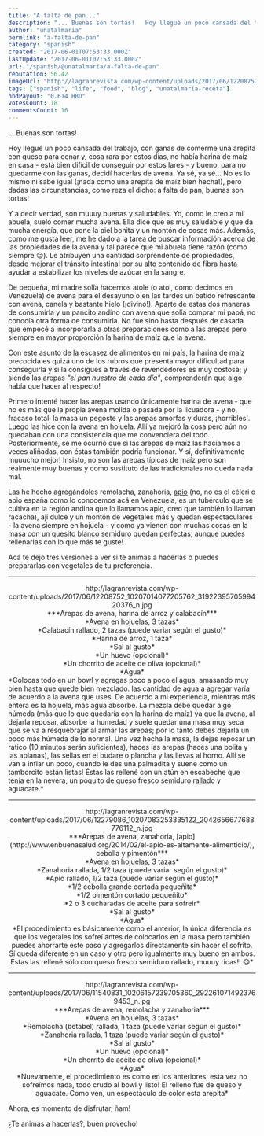 ```yaml
---
title: "A falta de pan..."
description: "... Buenas son tortas!   Hoy llegué un poco cansada del trabajo, con ganas de comerme una arepita con queso para cenar y, cosa rara por estos días, no..."
author: "unatalmaria"
permlink: "a-falta-de-pan"
category: "spanish"
created: "2017-06-01T07:53:33.000Z"
lastUpdate: "2017-06-01T07:53:33.000Z"
url: "/spanish/@unatalmaria/a-falta-de-pan"
reputation: 56.42
imageUrl: "http://lagranrevista.com/wp-content/uploads/2017/06/12208752_10207014077205762_3192239570599420376_n.jpg"
tags: ["spanish", "life", "food", "blog", "unatalmaria-receta"]
hbdPayout: "0.614 HBD"
votesCount: 18
commentsCount: 16
---
```


... Buenas son tortas! 

Hoy llegué un poco cansada del trabajo, con ganas de comerme una arepita con queso para cenar y, cosa rara por estos días, no había harina de maíz en casa - está bien difícil de conseguir por estos lares - y bueno, para no quedarme con las ganas, decidí hacerlas de avena. Ya sé, ya sé... No es lo mismo ni sabe igual (¡nada como una arepita de maíz bien hecha!), pero dadas las circunstancias, como reza el dicho: a falta de pan, buenas son tortas!

 Y a decir verdad, son muuuy buenas y saludables. Yo, como le creo a mi abuela, suelo comer mucha avena. Ella dice que es muy saludable y que da mucha energía, que pone la piel bonita y un montón de cosas más. Además, como me gusta leer, me he dado a la tarea de buscar información acerca de las propiedades de la avena y tal parece que mi abuela tiene razón (como siempre 😌). Le atribuyen una cantidad sorprendente de propiedades, desde mejorar el tránsito intestinal por su alto contenido de fibra hasta ayudar a estabilizar los niveles de azúcar en la sangre.

De pequeña, mi madre solía hacernos atole (o atol, como decimos en Venezuela) de avena para el desayuno o en las tardes un batido refrescante con avena, canela y bastante hielo (¡divino!). Aparte de estas dos maneras de consumirla y un pancito andino con avena que solía comprar mi papá, no conocía otra forma de consumirla. No fue sino hasta después de casada que empecé a incorporarla a otras preparaciones como a las arepas pero siempre en mayor proporción la harina de maíz que la avena.

Con este asunto de la escasez de alimentos en mi país, la harina de maíz precocida es quizá uno de los rubros que presenta mayor dificultad para conseguirla y si la consigues a través de revendedores es muy costosa; y siendo las arepas *"el pan nuestro de cada día"*, comprenderán que algo había que hacer al respecto! 

Primero intenté hacer las arepas usando únicamente harina de avena - que no es más que la propia avena molida o pasada por la licuadora - y no, fracaso total: la masa un pegoste y las arepas amorfas y duras, ¡horribles!. Luego las hice con la avena en hojuela. Allí ya mejoró la cosa pero aún no quedaban con una consistencia que me convenciera del todo. Posteriormente, se me ocurrió que si las arepas de maíz las hacíamos a veces aliñadas, con éstas también podría funcionar. Y sí, definitivamente muuucho mejor! Insisto, no son las arepas típicas de maíz pero son realmente muy buenas y como sustituto de las tradicionales no queda nada mal.

Las he hecho agregándoles remolacha, zanahoria, [apio](http://www.enbuenasalud.org/2014/02/el-apio-es-altamente-alimenticio/) (no, no es el céleri o apio españa como lo conocemos acá en Venezuela, es un tubérculo que se cultiva en la región andina que lo llamamos apio, creo que también lo llaman racacha), ají dulce y un montón de vegetales más y quedan espectaculares - la avena siempre en hojuela - y como ya vienen con muchas cosas en la masa con un quesito blanco semiduro quedan perfectas, aunque puedes rellenarlas con lo que más te guste!

Acá te dejo tres versiones a ver si te animas a hacerlas o puedes prepararlas con vegetales de tu preferencia.

<hr>

<center>http://lagranrevista.com/wp-content/uploads/2017/06/12208752_10207014077205762_3192239570599420376_n.jpg</center>

<center>***Arepas de avena, harina de arroz y calabacín***</center>
<center>*Avena en hojuelas, 3 tazas*</center>
<center>*Calabacín rallado, 2 tazas (puede variar según el gusto)*</center>
<center>*Harina de arroz, 1 taza*</center>
<center>*Sal al gusto*</center>
<center>*Un huevo (opcional)*</center>
<center>*Un chorrito de aceite de oliva (opcional)*</center>
<center>*Agua*</center>
*Colocas todo en un bowl y agregas poco a poco el agua, amasando muy bien hasta que quede bien mezclado.
 las cantidad de agua a agregar varía de acuerdo a la avena que uses. De acuerdo a mi experiencia, mientras más entera es la hojuela, más agua absorbe. La mezcla debe quedar algo húmeda (más que lo que quedaría con la harina de maíz) ya que la avena, al dejarla reposar, absorbe la humedad y suele quedar una masa muy seca que se va a resquebrajar al armar las arepas; por lo tanto debes dejarla un poco más húmeda de lo normal.
Una vez hecha la masa, la dejas reposar un ratico (10 minutos serán suficientes), haces las arepas (haces una bolita y las aplanas), las sellas en el budare o plancha y las llevas al horno. Allí se van a inflar un poco, cuando le des una palmadita y suene como un tamborcito están listas!
Éstas las rellené con un atún en escabeche que tenía en la nevera, un poquito de queso fresco semiduro rallado y aguacate.*

<hr>

<center>http://lagranrevista.com/wp-content/uploads/2017/06/12279086_10207083253335122_2042656677688776112_n.jpg</center>

<center>***Arepas de avena, zanahoria, [apio](http://www.enbuenasalud.org/2014/02/el-apio-es-altamente-alimenticio/), cebolla y pimentón***</center>
<center>*Avena en hojuelas, 3 tazas*</center>
<center>*Zanahoria rallada, 1/2 taza (puede variar según el gusto)*</center>
<center>*Apio rallado, 1/2 taza (puede variar según el gusto)*</center>
<center>*1/2 cebolla grande cortada pequeñita*</center>
<center>*1/2 pimentón cortado pequeñito*</center>
<center>*2 o 3 cucharadas de aceite para sofreir*</center>
<center>*Sal al gusto*</center>
<center>*Agua*</center>

<center>*El procedimiento es básicamente como el anterior, la única diferencia es que los vegetales los sofreí antes de colocarlos en la masa pero también puedes ahorrarte este paso y agregarlos directamente sin hacer el sofrito. Sí queda diferente en un caso y otro pero igualmente muy bueno en ambos.
Éstas las rellené sólo con queso fresco semiduro rallado, muuuy ricas!! 😋*</center>

<hr>

<center>http://lagranrevista.com/wp-content/uploads/2017/06/11540831_10206157239705360_2922610714923769453_n.jpg</center>

<center>***Arepas de avena, remolacha y zanahoria***</center>
<center>*Avena en hojuelas, 3 tazas*</center>
<center>*Remolacha (betabel) rallada, 1 taza (puede variar según el gusto)*</center>
<center>*Zanahoria rallada, 1 taza (puede variar según el gusto)*</center>
<center>*Sal al gusto*</center>
<center>*Un huevo (opcional)*</center>
<center>*Un chorrito de aceite de oliva (opcional)*</center>
<center>*Agua*</center>

<center>*Nuevamente, el procedimiento es como en los anteriores, esta vez no sofreímos nada, todo crudo al bowl y listo!
El relleno fue de queso y aguacate. Como ven, un espectáculo de color esta arepita*</center>

Ahora, es momento de disfrutar, ñam!

¿Te animas a hacerlas?, buen provecho!